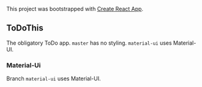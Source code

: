 This project was bootstrapped with [Create React App](https://github.com/facebook/create-react-app).

## ToDoThis

The obligatory ToDo app. `master` has no styling. `material-ui` uses Material-UI.

### Material-Ui

Branch `material-ui` uses Material-UI.
